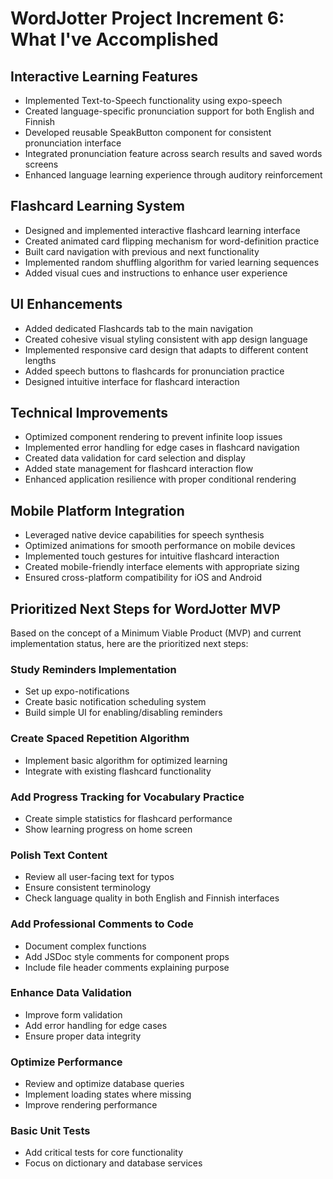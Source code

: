 # WordJotter Project Increment 6: What I've Accomplished

## Interactive Learning Features

- Implemented Text-to-Speech functionality using expo-speech
- Created language-specific pronunciation support for both English and Finnish
- Developed reusable SpeakButton component for consistent pronunciation interface
- Integrated pronunciation feature across search results and saved words screens
- Enhanced language learning experience through auditory reinforcement

## Flashcard Learning System

- Designed and implemented interactive flashcard learning interface
- Created animated card flipping mechanism for word-definition practice
- Built card navigation with previous and next functionality
- Implemented random shuffling algorithm for varied learning sequences
- Added visual cues and instructions to enhance user experience

## UI Enhancements

- Added dedicated Flashcards tab to the main navigation
- Created cohesive visual styling consistent with app design language
- Implemented responsive card design that adapts to different content lengths
- Added speech buttons to flashcards for pronunciation practice
- Designed intuitive interface for flashcard interaction

## Technical Improvements

- Optimized component rendering to prevent infinite loop issues
- Implemented error handling for edge cases in flashcard navigation
- Created data validation for card selection and display
- Added state management for flashcard interaction flow
- Enhanced application resilience with proper conditional rendering

## Mobile Platform Integration

- Leveraged native device capabilities for speech synthesis
- Optimized animations for smooth performance on mobile devices
- Implemented touch gestures for intuitive flashcard interaction
- Created mobile-friendly interface elements with appropriate sizing
- Ensured cross-platform compatibility for iOS and Android

## Prioritized Next Steps for WordJotter MVP

Based on the concept of a Minimum Viable Product (MVP) and current implementation status, here are the prioritized next steps:

### Study Reminders Implementation

- Set up expo-notifications
- Create basic notification scheduling system
- Build simple UI for enabling/disabling reminders

### Create Spaced Repetition Algorithm

- Implement basic algorithm for optimized learning
- Integrate with existing flashcard functionality

### Add Progress Tracking for Vocabulary Practice

- Create simple statistics for flashcard performance
- Show learning progress on home screen

### Polish Text Content

- Review all user-facing text for typos
- Ensure consistent terminology
- Check language quality in both English and Finnish interfaces

### Add Professional Comments to Code

- Document complex functions
- Add JSDoc style comments for component props
- Include file header comments explaining purpose

### Enhance Data Validation

- Improve form validation
- Add error handling for edge cases
- Ensure proper data integrity

### Optimize Performance

- Review and optimize database queries
- Implement loading states where missing
- Improve rendering performance

### Basic Unit Tests

- Add critical tests for core functionality
- Focus on dictionary and database services
